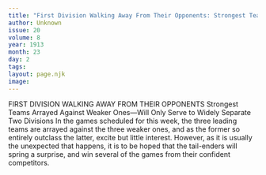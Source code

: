 ```yaml
---
title: "First Division Walking Away From Their Opponents: Strongest Teams Arrayed Against Weaker Ones—Will Only Serve to Widely Separate Two Divisions"
author: Unknown
issue: 20
volume: 8
year: 1913
month: 23
day: 2
tags:
layout: page.njk
image:
---
```

FIRST DIVISION WALKING AWAY FROM THEIR OPPONENTS    Strongest Teams Arrayed Against Weaker Ones—Will Only Serve to Widely Separate Two Divisions    In the games scheduled for this week, the three leading teams are arrayed against the three weaker ones, and as the former so entirely outclass the latter, excite but little interest. However, as it is usually the unexpected that happens, it is to be hoped that the tail-enders will spring a surprise, and win several of the games from their confident competitors. 


